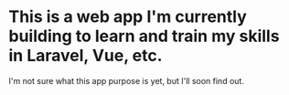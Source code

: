# This is a web app I'm currently building to learn and train my skills in Laravel, Vue, etc.

I'm not sure what this app purpose is yet, but I'll soon find out.